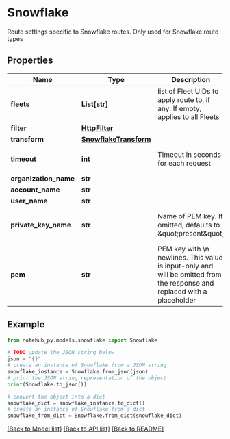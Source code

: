 # Snowflake

Route settings specific to Snowflake routes. Only used for Snowflake route types

## Properties

| Name                  | Type                                            | Description                                                                                                               | Notes                             |
| --------------------- | ----------------------------------------------- | ------------------------------------------------------------------------------------------------------------------------- | --------------------------------- |
| **fleets**            | **List[str]**                                   | list of Fleet UIDs to apply route to, if any. If empty, applies to all Fleets                                             | [optional]                        |
| **filter**            | [**HttpFilter**](HttpFilter.md)                 |                                                                                                                           | [optional]                        |
| **transform**         | [**SnowflakeTransform**](SnowflakeTransform.md) |                                                                                                                           | [optional]                        |
| **timeout**           | **int**                                         | Timeout in seconds for each request                                                                                       | [optional] [default to 15]        |
| **organization_name** | **str**                                         |                                                                                                                           | [optional]                        |
| **account_name**      | **str**                                         |                                                                                                                           | [optional]                        |
| **user_name**         | **str**                                         |                                                                                                                           | [optional]                        |
| **private_key_name**  | **str**                                         | Name of PEM key. If omitted, defaults to \&quot;present\&quot;                                                            | [optional] [default to 'present'] |
| **pem**               | **str**                                         | PEM key with \\n newlines. This value is input-only and will be omitted from the response and replaced with a placeholder | [optional]                        |

## Example

```python
from notehub_py.models.snowflake import Snowflake

# TODO update the JSON string below
json = "{}"
# create an instance of Snowflake from a JSON string
snowflake_instance = Snowflake.from_json(json)
# print the JSON string representation of the object
print(Snowflake.to_json())

# convert the object into a dict
snowflake_dict = snowflake_instance.to_dict()
# create an instance of Snowflake from a dict
snowflake_from_dict = Snowflake.from_dict(snowflake_dict)
```

[[Back to Model list]](../README.md#documentation-for-models) [[Back to API list]](../README.md#documentation-for-api-endpoints) [[Back to README]](../README.md)
